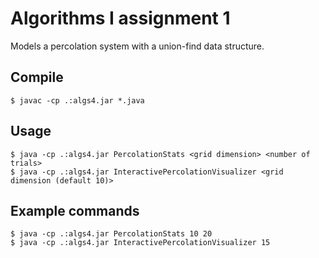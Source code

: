 # Algorithms I assignment 1

Models a percolation system with a union-find data structure.

## Compile

    $ javac -cp .:algs4.jar *.java

## Usage

    $ java -cp .:algs4.jar PercolationStats <grid dimension> <number of trials>
    $ java -cp .:algs4.jar InteractivePercolationVisualizer <grid dimension (default 10)>

## Example commands

    $ java -cp .:algs4.jar PercolationStats 10 20
    $ java -cp .:algs4.jar InteractivePercolationVisualizer 15
